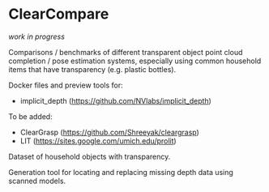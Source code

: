 # ClearCompare

_work in progress_

Comparisons / benchmarks of different transparent object point cloud completion / pose estimation systems, especially using common household items that have transparency (e.g. plastic bottles).

Docker files and preview tools for:
* implicit\_depth (https://github.com/NVlabs/implicit_depth)

To be added:
* ClearGrasp (https://github.com/Shreeyak/cleargrasp)
* LIT (https://sites.google.com/umich.edu/prolit)

Dataset of household objects with transparency.

Generation tool for locating and replacing missing depth data using scanned models.

